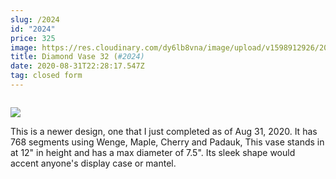 ```yaml
---
slug: /2024
id: "2024"
price: 325
image: https://res.cloudinary.com/dy6lb8vna/image/upload/v1598912926/2024a.jpg
title: Diamond Vase 32 (#2024)
date: 2020-08-31T22:28:17.547Z
tag: closed form
---
```

```

```

![](https://res.cloudinary.com/dy6lb8vna/image/upload/v1598913182/IMG_8821.jpg)

This is a newer design, one that I just completed as of Aug 31, 2020.  It has 768 segments using Wenge, Maple, Cherry and Padauk,  This vase stands in at 12" in height and has a max diameter of 7.5".  Its sleek shape would accent anyone's display case or mantel.